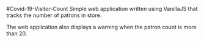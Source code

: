   #Covid-19-Visitor-Count
Simple web application written using VanillaJS that tracks the number of patrons in store. 

The web application also displays a warning when the patron count is more than 20.
